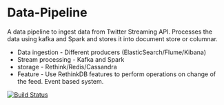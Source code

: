 # Data-Pipeline
A data pipeline to ingest data from Twitter Streaming API. Processes the data using kafka and Spark and stores it into document store or columnar.

* Data ingestion - Different producers (ElasticSearch/Flume/Kibana)
* Stream processing - Kafka and Spark
* storage - Rethink/Redis/Cassandra
* Feature - Use RethinkDB features to perform operations on change of the feed. Event based system.


[![Build Status](https://travis-ci.org/n3o-Bhushan/Data-Pipeline.svg?branch=master)](https://travis-ci.org/n3o-Bhushan/Data-Pipeline)

